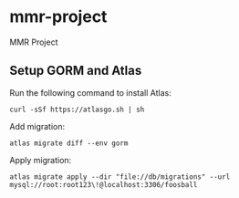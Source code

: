 # mmr-project
MMR Project


## Setup GORM and Atlas
Run the following command to install Atlas: 
```
curl -sSf https://atlasgo.sh | sh
```

Add migration: 
```
atlas migrate diff --env gorm 
```

Apply migration:
```
atlas migrate apply --dir "file://db/migrations" --url mysql://root:root123\!@localhost:3306/foosball

```